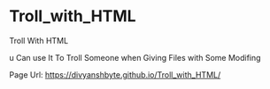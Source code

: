# Troll_with_HTML
Troll With HTML

u Can use It To Troll Someone when Giving Files with Some Modifing

Page Url: https://divyanshbyte.github.io/Troll_with_HTML/
